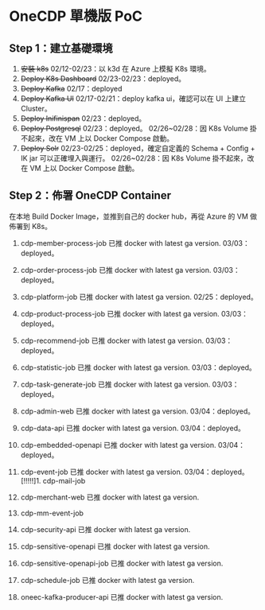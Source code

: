 # OneCDP 單機版 PoC

## Step 1：建立基礎環境

1. ~~安裝 k8s~~
    02/12-02/23：以 k3d 在 Azure 上模擬 K8s 環境。
1. ~~Deploy K8s Dashboard~~
    02/23-02/23：deployed。
1. ~~Deploy Kafka~~
    02/17：deployed
1. ~~Deploy Kafka UI~~
    02/17-02/21：deploy kafka ui，確認可以在 UI 上建立 Cluster。
1. ~~Deploy Inifinispan~~
    02/23：deployed。
1. ~~Deploy Postgresql~~
    02/23：deployed。
    02/26~02/28：因 K8s Volume 掛不起來，改在 VM 上以 Docker Compose 啟動。
1. ~~Deploy Solr~~
    02/23-02/25：deployed，確定自定義的 Schema + Config + IK jar 可以正確埋入與運行。
    02/26~02/28：因 K8s Volume 掛不起來，改在 VM 上以 Docker Compose 啟動。

## Step 2：佈署 OneCDP Container

在本地 Build Docker Image，並推到自己的 docker hub，再從 Azure 的 VM 做佈署到 K8s。

1. cdp-member-process-job
    已推 docker with latest ga version.
    03/03：deployed。
1. cdp-order-process-job
    已推 docker with latest ga version.
    03/03：deployed。
1. cdp-platform-job
    已推 docker with latest ga version.
    02/25：deployed。
1. cdp-product-process-job
    已推 docker with latest ga version.
    03/03：deployed。
1. cdp-recommend-job
    已推 docker with latest ga version.
    03/03：deployed。
1. cdp-statistic-job
    已推 docker with latest ga version.
    03/03：deployed。
1. cdp-task-generate-job
    已推 docker with latest ga version.
    03/03：deployed。
1. cdp-admin-web
    已推 docker with latest ga version.
    03/04：deployed。
1. cdp-data-api
    已推 docker with latest ga version.
    03/04：deployed。
1. cdp-embedded-openapi
    已推 docker with latest ga version.
    03/04：deployed。
1. cdp-event-job
    已推 docker with latest ga version.
    03/04：deployed。
[!!!!!]1. cdp-mail-job
1. cdp-merchant-web
    已推 docker with latest ga version.
1. cdp-mm-event-job
1. cdp-security-api
    已推 docker with latest ga version.
1. cdp-sensitive-openapi
    已推 docker with latest ga version.
1. cdp-sensitive-openapi-job
    已推 docker with latest ga version.
1. cdp-schedule-job
    已推 docker with latest ga version.

1. oneec-kafka-producer-api
    已推 docker with latest ga version.